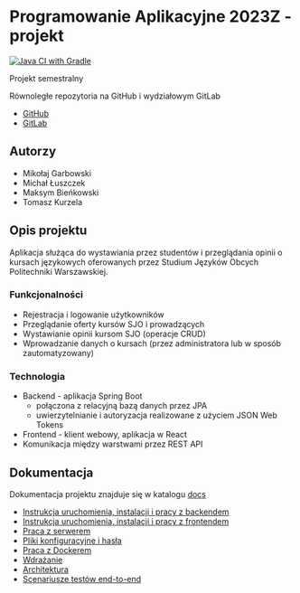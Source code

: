 # Programowanie Aplikacyjne 2023Z - projekt

[![Java CI with Gradle](https://github.com/mGarbowski/pap-projekt/actions/workflows/gradle.yml/badge.svg)](https://github.com/mGarbowski/pap-projekt/actions/workflows/gradle.yml)

Projekt semestralny

Równoległe repozytoria na GitHub i wydziałowym GitLab

* [GitHub](https://github.com/mGarbowski/pap-projekt)
* [GitLab](https://gitlab-stud.elka.pw.edu.pl/mgarbows/pap2023z-z02)

## Autorzy
* Mikołaj Garbowski
* Michał Łuszczek
* Maksym Bieńkowski
* Tomasz Kurzela

## Opis projektu
Aplikacja służąca do wystawiania przez studentów i przeglądania opinii o kursach językowych oferowanych przez 
Studium Języków Obcych Politechniki Warszawskiej.

### Funkcjonalności
* Rejestracja i logowanie użytkowników
* Przeglądanie oferty kursów SJO i prowadzących
* Wystawianie opinii kursom SJO (operacje CRUD)
* Wprowadzanie danych o kursach (przez administratora lub w sposób zautomatyzowany)

### Technologia
* Backend - aplikacja Spring Boot
  * połączona z relacyjną bazą danych przez JPA
  * uwierzytelnianie i autoryzacja realizowane z użyciem JSON Web Tokens
* Frontend - klient webowy, aplikacja w React
* Komunikacja między warstwami przez REST API

## Dokumentacja
Dokumentacja projektu znajduje się w katalogu [docs](./docs)

* [Instrukcja uruchomienia, instalacji i pracy z backendem](./docs/backend.md)
* [Instrukcja uruchomienia, instalacji i pracy z frontendem](./docs/frontend.md)
* [Praca z serwerem](./docs/server.md)
* [Pliki konfiguracyjne i hasła](./docs/configuration.md)
* [Praca z Dockerem](./docs/docker.md)
* [Wdrażanie](./docs/deployment.md)
* [Architektura](./docs/architecture.md)
* [Scenariusze testów end-to-end](./docs/test-scenarios.md)
